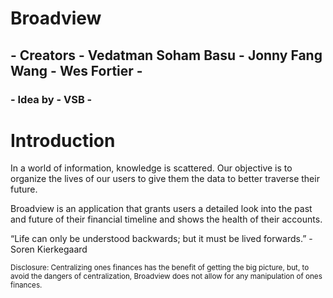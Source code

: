 # Broadview
## - Creators - Vedatman Soham Basu - Jonny Fang Wang - Wes Fortier -
### - Idea by - VSB -

# Introduction                                                                                                  

In a world of information, knowledge is scattered. Our objective is to organize the lives of our users to give them the data to better traverse their future.

Broadview is an application that grants users a detailed look into the past and future of their financial timeline and shows the health of their accounts.

“Life can only be understood backwards; but it must be lived forwards.”
                                                  - Soren Kierkegaard
                                                  
<sub>Disclosure: Centralizing ones finances has the benefit of getting the big picture, but, to avoid the dangers of centralization, Broadview does not allow for any manipulation of ones finances.
</sub>
